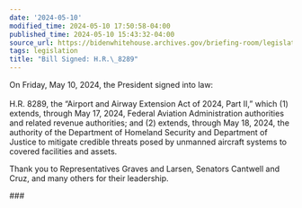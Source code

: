 ```yaml
---
date: '2024-05-10'
modified_time: 2024-05-10 17:50:58-04:00
published_time: 2024-05-10 15:43:32-04:00
source_url: https://bidenwhitehouse.archives.gov/briefing-room/legislation/2024/05/10/bill-signed-h-r-8289/
tags: legislation
title: "Bill Signed: H.R.\_8289"
---
```

 
On Friday, May 10, 2024, the President signed into law:  
   
H.R. 8289, the “Airport and Airway Extension Act of 2024, Part II,”
which (1) extends, through May 17, 2024, Federal Aviation Administration
authorities and related revenue authorities; and (2) extends, through
May 18, 2024, the authority of the Department of Homeland Security and
Department of Justice to mitigate credible threats posed by unmanned
aircraft systems to covered facilities and assets.  
  
Thank you to Representatives Graves and Larsen, Senators Cantwell and
Cruz, and many others for their leadership.  

\###
